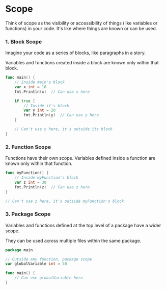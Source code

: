 # Scope

Think of scope as the visibility or accessibility of things (like variables or functions) in your code. It's like where things are known or can be used.

### 1. Block Scope

Imagine your code as a series of blocks, like paragraphs in a story.

Variables and functions created inside a block are known only within that block.

```go
func main() {
    // Inside main's block
    var x int = 10
    fmt.Println(x)  // Can use x here

    if true {
        // Inside if's block
        var y int = 20
        fmt.Println(y)  // Can use y here
    }

    // Can't use y here, it's outside its block
}
```

### 2. Function Scope

Functions have their own scope. Variables defined inside a function are known only within that function.

```go
func myFunction() {
    // Inside myFunction's block
    var z int = 30
    fmt.Println(z)  // Can use z here
}

// Can't use z here, it's outside myFunction's block
```

### 3. Package Scope

Variables and functions defined at the top level of a package have a wider scope.

They can be used across multiple files within the same package.

```go
package main

// Outside any function, package scope
var globalVariable int = 50

func main() {
    // Can use globalVariable here
}
```